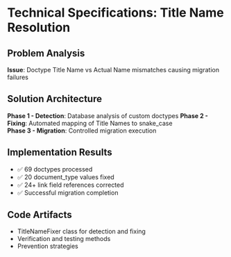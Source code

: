 # Technical Specifications: Title Name Resolution

## Problem Analysis
**Issue**: Doctype Title Name vs Actual Name mismatches causing migration failures

## Solution Architecture
**Phase 1 - Detection**: Database analysis of custom doctypes
**Phase 2 - Fixing**: Automated mapping of Title Names to snake_case  
**Phase 3 - Migration**: Controlled migration execution

## Implementation Results
- ✅ 69 doctypes processed
- ✅ 20 document_type values fixed
- ✅ 24+ link field references corrected
- ✅ Successful migration completion

## Code Artifacts
- TitleNameFixer class for detection and fixing
- Verification and testing methods
- Prevention strategies
